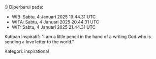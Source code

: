 ⏰ Diperbarui pada:
- WIB: Sabtu, 4 Januari 2025 19.44.31 UTC
- WITA: Sabtu, 4 Januari 2025 20.44.31 UTC
- WIT: Sabtu, 4 Januari 2025 21.44.31 UTC

Kutipan Inspiratif:
"I am a little pencil in the hand of a writing God who is sending a love letter to the world."


Kategori: inspirational

